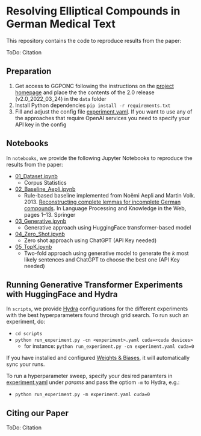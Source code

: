 # Resolving Elliptical Compounds in German Medical Text

This repository contains the code to reproduce results from the paper:

ToDo: Citation

## Preparation

1. Get access to GGPONC following the instructions on the [project homepage](https://www.leitlinienprogramm-onkologie.de/projekte/ggponc-english/) and place the the contents of the 2.0 release (v2.0_2022_03_24) in the `data` folder
2. Install Python dependencies `pip install -r requirements.txt`
3. Fill and adjust the config file [experiment.yaml](scripts/experiment.yaml). If you want to use any of the approaches that require OpenAI services you need to specify your API key in the config

## Notebooks

In `notebooks`, we provide the following Jupyter Notebooks to reproduce the results from the paper:

- [01_Dataset.ipynb](notebooks/01_Dataset.ipynb)
    - Corpus Statistics
- [02_Baseline_Aepli.ipynb](notebooks/02_Baseline_Aepli.ipynb)
    - Rule-based baseline implemented from Noëmi Aepli and Martin Volk. 2013. [Reconstructing complete lemmas for incomplete German compounds](https://link.springer.com/chapter/10.1007/978-3-642-40722-2_1). In Language Processing and Knowledge in
      the Web, pages 1–13. Springer
- [03_Generative.ipynb](notebooks/03_Generative.ipynb)
    - Generative approach using HuggingFace transformer-based model
- [04_Zero_Shot.ipynb](notebooks/04_Zero_Shot.ipynb)
    - Zero shot approach using ChatGPT (API Key needed)
- [05_TopK.ipynb](notebooks/05_TopK.ipynb)
    - Two-fold approach using generative model to generate the *k* most likely sentences and ChatGPT to choose the best one (API Key needed) 

## Running Generative Transformer Experiments with HuggingFace and Hydra

In `scripts`, we provide [Hydra](https://github.com/facebookresearch/hydra) configurations for the different  experiments with the best hyperparameters found through grid search.
To run such an experiment, do:
- `cd scripts`
- `python run_experiment.py -cn <experiment>.yaml cuda=<cuda devices>`
    - for instance: `python run_experiment.py -cn experiment.yaml cuda=0`

If you have installed and configured [Weights & Biases](https://wandb.ai/), it will automatically sync your runs.

To run a hyperparameter sweep, specify your desired paramters in [experiment.yaml](scripts/experiment.yaml) under *params* and pass the optiom `-m` to Hydra, e.g.:
- `python run_experiment.py -m experiment.yaml cuda=0`

## Citing our Paper

ToDo: Citation

